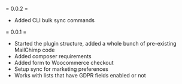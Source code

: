 = 0.0.2 =
* Added CLI bulk sync commands


= 0.0.1 =
* Started the plugin structure, added a whole bunch of pre-existing MailChimp code
* Added composer requirements
* Added form to Woocommerce checkout
* Setup sync for marketing preferences
* Works with lists that have GDPR fields enabled or not
